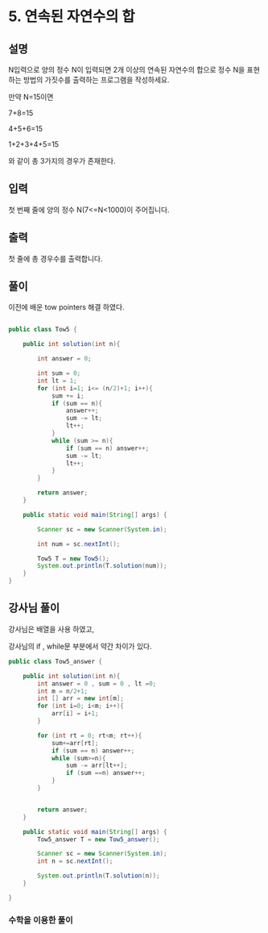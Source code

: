 # 5. 연속된 자연수의 합

## 설명

N입력으로 양의 정수 N이 입력되면 2개 이상의 연속된 자연수의 합으로 정수 N을 표현하는 방법의 가짓수를 출력하는 프로그램을 작성하세요.

만약 N=15이면

7+8=15

4+5+6=15

1+2+3+4+5=15

와 같이 총 3가지의 경우가 존재한다.


## 입력
첫 번째 줄에 양의 정수 N(7<=N<1000)이 주어집니다.


## 출력
첫 줄에 총 경우수를 출력합니다.

## 풀이
이전에 배운 
tow pointers 해결 하였다.

```java

public class Tow5 {

    public int solution(int n){

        int answer = 0;

        int sum = 0;
        int lt = 1;
        for (int i=1; i<= (n/2)+1; i++){
            sum += i;
            if (sum == n){
                answer++;
                sum -= lt;
                lt++;
            }
            while (sum >= n){
                if (sum == n) answer++;
                sum -= lt;
                lt++;
            }
        }

        return answer;
    }

    public static void main(String[] args) {

        Scanner sc = new Scanner(System.in);

        int num = sc.nextInt();

        Tow5 T = new Tow5();
        System.out.println(T.solution(num));
    }
}
```

## 강사님 풀이

강사님은 배열을 사용 하였고, 

강사님의 if , while문 부분에서 약간 차이가 있다. 



```java
public class Tow5_answer {

    public int solution(int n){
        int answer = 0 , sum = 0 , lt =0;
        int m = n/2+1;
        int [] arr = new int[m];
        for (int i=0; i<m; i++){
            arr[i] = i+1;
        }

        for (int rt = 0; rt<m; rt++){
            sum+=arr[rt];
            if (sum == n) answer++;
            while (sum>=n){
                sum -= arr[lt++];
                if (sum ==n) answer++;
            }
        }


        return answer;
    }

    public static void main(String[] args) {
        Tow5_answer T = new Tow5_answer();

        Scanner sc = new Scanner(System.in);
        int n = sc.nextInt();

        System.out.println(T.solution(n));
    }

}
```

### 수학을 이용한 풀이

